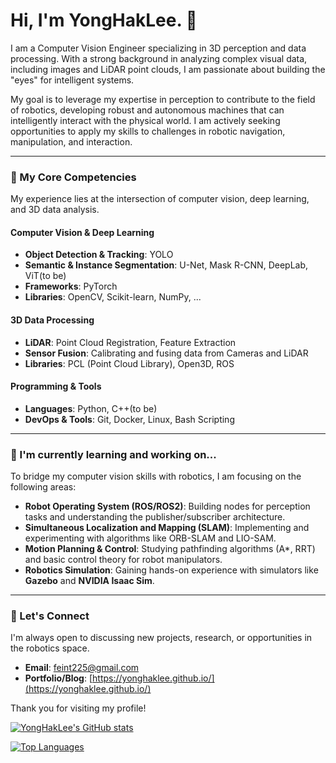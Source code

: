 # Hi, I'm YongHakLee. 👋

I am a Computer Vision Engineer specializing in 3D perception and data processing. With a strong background in analyzing complex visual data, including images and LiDAR point clouds, I am passionate about building the "eyes" for intelligent systems.

My goal is to leverage my expertise in perception to contribute to the field of robotics, developing robust and autonomous machines that can intelligently interact with the physical world. I am actively seeking opportunities to apply my skills to challenges in robotic navigation, manipulation, and interaction.

---

### 🔭 My Core Competencies

My experience lies at the intersection of computer vision, deep learning, and 3D data analysis.

#### Computer Vision & Deep Learning
- **Object Detection & Tracking**: YOLO
- **Semantic & Instance Segmentation**: U-Net, Mask R-CNN, DeepLab, ViT(to be)
- **Frameworks**: PyTorch
- **Libraries**: OpenCV, Scikit-learn, NumPy, ...

#### 3D Data Processing
- **LiDAR**: Point Cloud Registration, Feature Extraction
- **Sensor Fusion**: Calibrating and fusing data from Cameras and LiDAR
- **Libraries**: PCL (Point Cloud Library), Open3D, ROS

#### Programming & Tools
- **Languages**: Python, C++(to be)
- **DevOps & Tools**: Git, Docker, Linux, Bash Scripting

---

### 🌱 I'm currently learning and working on...

To bridge my computer vision skills with robotics, I am focusing on the following areas:

- **Robot Operating System (ROS/ROS2)**: Building nodes for perception tasks and understanding the publisher/subscriber architecture.
- **Simultaneous Localization and Mapping (SLAM)**: Implementing and experimenting with algorithms like ORB-SLAM and LIO-SAM.
- **Motion Planning & Control**: Studying pathfinding algorithms (A*, RRT) and basic control theory for robot manipulators.
- **Robotics Simulation**: Gaining hands-on experience with simulators like **Gazebo** and **NVIDIA Isaac Sim**.

---

### 💬 Let's Connect

I'm always open to discussing new projects, research, or opportunities in the robotics space.

- **Email**: [feint225@gmail.com](feint225@gmail.com)
- **Portfolio/Blog**: [https://yonghaklee.github.io/](https://yonghaklee.github.io/)

Thank you for visiting my profile!

[![YongHakLee's GitHub stats](https://github-readme-stats.vercel.app/api?username=YongHakLee&show_icons=true&theme=radical)](https://github.com/anuraghazra/github-readme-stats)

[![Top Languages](https://github-readme-stats.vercel.app/api/top-langs/?username=YongHakLee&layout=compact&theme=radical)](https://github.com/anuraghazra/github-readme-stats)
